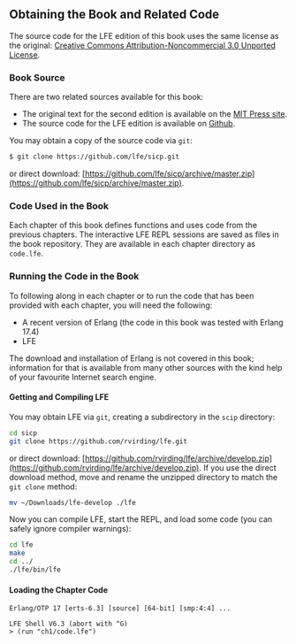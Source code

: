 ## Obtaining the Book and Related Code

The source code for the LFE edition of this book uses the same license as the original: [Creative Commons Attribution-Noncommercial 3.0 Unported License](http://creativecommons.org/licenses/by-nc/3.0/).

### Book Source

There are two related sources available for this book:

* The original text for the second edition is available on the [MIT Press site](http://mitpress.mit.edu/sicp/).
* The source code for the LFE edition is available on [Github](https://github.com/lfe/sicp).

You may obtain a copy of the source code via ``git``:

```bash
$ git clone https://github.com/lfe/sicp.git
```

or direct download: [https://github.com/lfe/sicp/archive/master.zip](https://github.com/lfe/sicp/archive/master.zip).

### Code Used in the Book

Each chapter of this book defines functions and uses code from the previous chapters. The interactive LFE REPL sessions are saved as files in the book repository. They are available in each chapter directory as ``code.lfe``.

### Running the Code in the Book

To following along in each chapter or to run the code that has been provided with each chapter, you will need the following:

* A recent version of Erlang (the code in this book was tested with Erlang 17.4)
* LFE

The download and installation of Erlang is not covered in this book; information for that is available from many other sources with the kind help of your favourite Internet search engine.

#### Getting and Compiling LFE

You may obtain LFE via ``git``, creating a subdirectory in the ``scip`` directory:

```bash
cd sicp
git clone https://github.com/rvirding/lfe.git
```

or direct download: [https://github.com/rvirding/lfe/archive/develop.zip](https://github.com/rvirding/lfe/archive/develop.zip). If you use the direct download method, move and rename the unzipped directory to match the ``git clone`` method:

```bash
mv ~/Downloads/lfe-develop ./lfe
```

Now you can compile LFE, start the REPL, and load some code (you can safely ignore compiler warnings):

```bash
cd lfe
make
cd ../
./lfe/bin/lfe
```

#### Loading the Chapter Code

```lfe
Erlang/OTP 17 [erts-6.3] [source] [64-bit] [smp:4:4] ...

LFE Shell V6.3 (abort with ^G)
> (run "ch1/code.lfe")
```